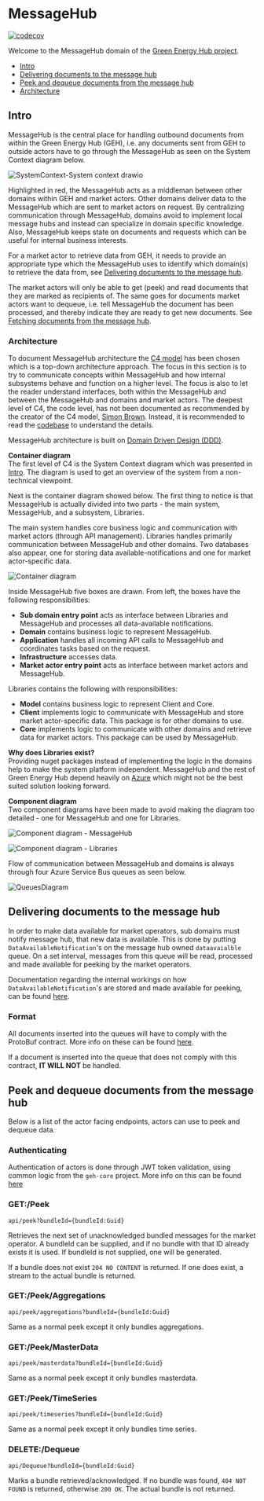 # MessageHub

[![codecov](https://codecov.io/gh/Energinet-DataHub/geh-post-office/branch/main/graph/badge.svg?token=Z6XE42U97U)](https://codecov.io/gh/Energinet-DataHub/geh-post-office)

Welcome to the MessageHub domain of the [Green Energy Hub project](https://github.com/Energinet-DataHub/green-energy-hub).

- [Intro](#intro)
- [Delivering documents to the message hub](#delivering-documents-to-the-post-office)
- [Peek and dequeue documents from the message hub](#peek-and-dequeue-documents-from-the-post-office)
- [Architecture](#architecture)

## Intro

MessageHub is the central place for handling outbound documents from within the Green Energy Hub (GEH), i.e. any documents sent from GEH to outside actors have to go through the MessageHub as seen on the System Context diagram below.

![SystemContext-System context drawio](https://user-images.githubusercontent.com/17023767/141441586-39002062-6d6f-4764-9b0b-b7c917d6ffe1.png)

Highlighted in red, the MessageHub acts as a middleman between other domains within GEH and market actors. Other domains deliver data to the MessageHub which are sent to market actors on request. By centralizing communication through MessageHub, domains avoid to implement local message hubs and instead can specialize in domain specific knowledge. Also, MessageHub keeps state on documents and requests which can be useful for internal business interests.

For a market actor to retrieve data from GEH, it needs to provide an appropriate type which the MessageHub uses to identify which domain(s) to retrieve the data from, see [Delivering documents to the message hub](#delivering-documents-to-the-post-office).

The market actors will only be able to get (peek) and read documents that they are marked as recipients of. The same goes for documents market actors want to dequeue, i.e. tell MessageHub the document has been processed, and thereby indicate they are ready to get new documents. See [Fetching documents from the message hub](#peek-and-dequeue-documents-from-the-post-office).

### Architecture

To document MessageHub architecture the [C4 model](https://c4model.com/) has been chosen which is a top-down architecture approach. The focus in this section is to try to communicate concepts within MessageHub and how internal subsystems behave and function on a higher level. The focus is also to let the reader understand interfaces, both within the MessageHub and between the MessageHub and domains and market actors. The deepest level of C4, the code level, has not been documented as recommended by the creator of the C4 model, [Simon Brown](https://simonbrown.je/). Instead, it is recommended to read the [codebase](https://github.com/Energinet-DataHub/geh-post-office/tree/main/source) to understand the details.

MessageHub architecture is built on [Domain Driven Design (DDD)](https://martinfowler.com/tags/domain%20driven%20design.html).

**Container diagram**  
The first level of C4 is the System Context diagram which was presented in [Intro](#intro). The diagram is used to get an overview of the system from a non-technical viewpoint.

Next is the container diagram showed below. The first thing to notice is that MessageHub is actually divided into two parts - the main system, MessageHub, and a subsystem, Libraries.

The main system handles core business logic and communication with market actors (through API management). Libraries handles primarily communication between MessageHub and other domains. Two databases also appear, one for storing data available-notifications and one for market actor-specific data.

![Container diagram](https://user-images.githubusercontent.com/17023767/141787188-5aea1090-ca82-4e44-bf38-e80c29c01903.png)

Inside MessageHub five boxes are drawn. From left, the boxes have the following responsibilities:

- **Sub domain entry point** acts as interface between Libraries and MessageHub and processes all data-available notifications.
- **Domain** contains business logic to represent MessageHub.
- **Application** handles all incoming API calls to MessageHub and coordinates tasks based on the request.
- **Infrastructure** accesses data.
- **Market actor entry point** acts as interface between market actors and MessageHub.

Libraries contains the following with responsibilities:

- **Model** contains business logic to represent Client and Core.
- **Client** implements logic to communicate with MessageHub and store market actor-specific data. This package is for other domains to use.
- **Core** implements logic to communicate with other domains and retrieve data for market actors. This package can be used by MessageHub.

**Why does Libraries exist?**  
Providing nuget packages instead of implementing the logic in the domains help to make the system platform independent. MessageHub and the rest of Green Energy Hub depend heavily on [Azure](https://azure.microsoft.com/) which might not be the best suited solution looking forward.

**Component diagram**  
Two component diagrams have been made to avoid making the diagram too detailed - one for MessageHub and one for Libraries.

![Component diagram - MessageHub](https://user-images.githubusercontent.com/17023767/141962183-89c8eecb-97ca-4922-a0c6-05fc03e83403.png)

![Component diagram - Libraries](https://user-images.githubusercontent.com/17023767/141967933-dd36c91b-db1a-43c6-ab23-63bd60ae41a8.png)

Flow of communication between MessageHub and domains is always through four Azure Service Bus queues as seen below.

![QueuesDiagram](https://user-images.githubusercontent.com/17023767/141968153-7baa3b44-d9da-4d59-b24e-8c26ebd8dd59.png)

## Delivering documents to the message hub

In order to make data available for market operators, sub domains must notify message hub, that new data is available. This is done by putting `DataAvailableNotification`'s on the message hub owned `dataavaialble` queue. On a set interval, messages from this queue will be read, processed and made available for peeking by the market operators.

Documentation regarding the internal workings on how `DataAvailableNotification`'s are stored and made available for peeking, can be found [here](https://github.com/Energinet-DataHub/geh-post-office/blob/main/docs/cosmos-drawer-implementation.md).

### Format

All documents inserted into the queues will have to comply with the ProtoBuf contract. More info on these can be found [here](https://github.com/Energinet-DataHub/geh-post-office/blob/main/docs/Contracts.md).

If a document is inserted into the queue that does not comply with this contract, **IT WILL NOT** be handled.

## Peek and dequeue documents from the message hub

Below is a list of the actor facing endpoints, actors can use to peek and dequeue data.

### Authenticating

Authentication of actors is done through JWT token validation, using common logic from the `geh-core` project. More info on this can be found [here](https://github.com/Energinet-DataHub/geh-core/blob/main/source/App/documents/middleware.md#jwt-token-middleware)

### GET:/Peek

```api/peek?bundleId={bundleId:Guid}```

Retrieves the next set of unacknowledged bundled messages for the market operator. A bundleId can be supplied, and if no bundle with that ID already exists it is used. If bundleId is not supplied, one will be generated.

If a bundle does not exist `204 NO CONTENT` is returned. If one does exist, a stream to the actual bundle is returned.

### GET:/Peek/Aggregations

```api/peek/aggregations?bundleId={bundleId:Guid}```

Same as a normal peek except it only bundles aggregations.

### GET:/Peek/MasterData

```api/peek/masterdata?bundleId={bundleId:Guid}```

Same as a normal peek except it only bundles masterdata.

### GET:/Peek/TimeSeries

```api/peek/timeseries?bundleId={bundleId:Guid}```

Same as a normal peek except it only bundles time series.

### DELETE:/Dequeue

```api/Dequeue?bundleId={bundleId:Guid}```

Marks a bundle retrieved/acknowledged. If no bundle was found, `404 NOT FOUND` is returned, otherwise `200 OK`. The actual bundle is not returned.